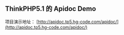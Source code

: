 ## ThinkPHP5.1 的 Apidoc Demo

项目演示地址： [http://apidoc.tp5.hg-code.com/apidoc/](http://apidoc.tp5.hg-code.com/apidoc/)